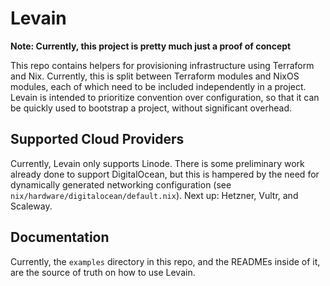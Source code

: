 # Levain

**Note: Currently, this project is pretty much just a proof of concept**

This repo contains helpers for provisioning infrastructure using
Terraform and Nix. Currently, this is split between Terraform modules
and NixOS modules, each of which need to be included independently in a
project. Levain is intended to prioritize convention over configuration,
so that it can be quickly used to bootstrap a project, without
significant overhead.

## Supported Cloud Providers

Currently, Levain only supports Linode. There is some preliminary work
already done to support DigitalOcean, but this is hampered by the need
for dynamically generated networking configuration (see
`nix/hardware/digitalocean/default.nix`). Next up: Hetzner, Vultr, and
Scaleway.

## Documentation

Currently, the `examples` directory in this repo, and the READMEs inside
of it, are the source of truth on how to use Levain.
